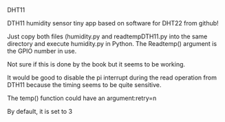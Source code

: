 DHT11

DTH11 humidity sensor tiny app based on software for DHT22 from github!

Just copy both files (humidity.py and readtempDTH11.py into the same directory and execute humidity.py in Python. The Readtemp() argument is the GPIO number in use.

Not sure if this is done by the book but it seems to be working.

It would be good to disable the pi interrupt during the read operation from DTH11 because the timing seems to be quite sensitive.

The temp() function could have an argument:retry=n

By default, it is set to 3